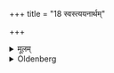 +++
title = "18 स्वस्त्ययनार्थम्"

+++

<details><summary>मूलम्</summary>

स्वस्त्ययनार्थम् १८
</details>

<details><summary>Oldenberg</summary>

18. This will bring him luck.
</details>
